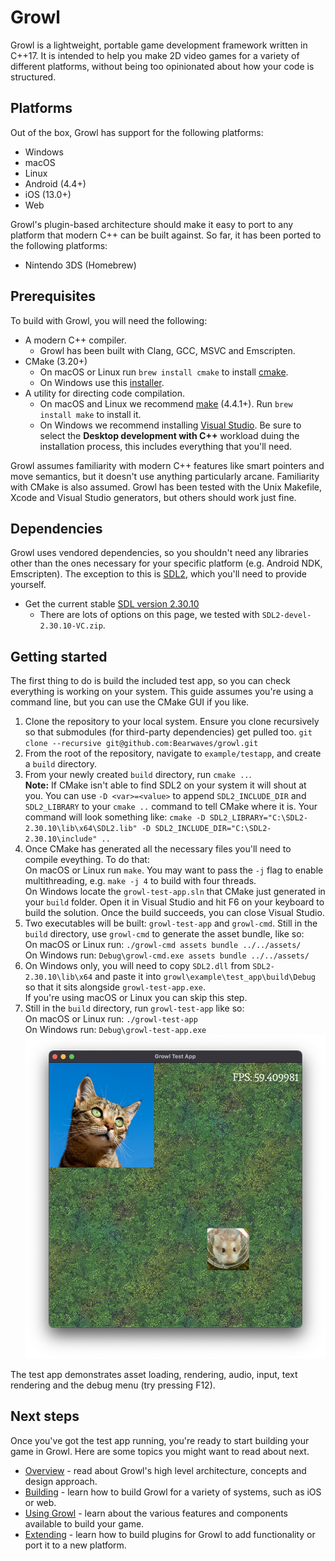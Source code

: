 # Growl

Growl is a lightweight, portable game development framework written in C++17.
It is intended to help you make 2D video games for a variety of different
platforms, without being too opinionated about how your code is structured.

## Platforms

Out of the box, Growl has support for the following platforms:

- Windows
- macOS
- Linux
- Android (4.4+)
- iOS (13.0+)
- Web

Growl's plugin-based architecture should make it easy to port to any platform
that modern C++ can be built against. So far, it has been ported to the
following platforms:

- Nintendo 3DS (Homebrew)

## Prerequisites

To build with Growl, you will need the following:

- A modern C++ compiler.
  - Growl has been built with Clang, GCC, MSVC and
Emscripten.
- CMake (3.20+)
  -   On macOS or Linux run `brew install cmake` to install [cmake](https://formulae.brew.sh/formula/cmake).
  -   On Windows use this [installer](https://cmake.org/download/).
- A utility for directing code compilation.
  -   On macOS and Linux we recommend [make](https://formulae.brew.sh/formula/make) (4.4.1+). Run `brew install make` to install it.
  -   On Windows we recommend installing [Visual Studio](https://visualstudio.microsoft.com/downloads/). Be sure to select the **Desktop development with C++** workload duing the installation process, this includes everything that you'll need.

Growl assumes familiarity with modern C++ features like smart pointers and  move
semantics, but it doesn't use anything particularly arcane. Familiarity with
CMake is also assumed. Growl has been tested with the Unix Makefile, Xcode and
Visual Studio generators, but others should work just fine.

## Dependencies

Growl uses vendored dependencies, so you shouldn't need any libraries other
than the ones necessary for your specific platform (e.g. Android NDK,
Emscripten). The exception to this is [SDL2](
https://www.libsdl.org/
), which you'll need to provide yourself.
 - Get the current stable [SDL version 2.30.10](https://github.com/libsdl-org/SDL/releases/tag/release-2.30.10)
   -   There are lots of options on this page, we tested with `SDL2-devel-2.30.10-VC.zip`.

## Getting started

The first thing to do is build the included test app, so you can check
everything is working on your system. This guide assumes you're using a command
line, but you can use the CMake GUI if you like.
1. Clone the repository to your local system. Ensure you clone recursively so
that submodules (for third-party dependencies) get pulled too.
`git clone --recursive git@github.com:Bearwaves/growl.git`
1. From the root of the repository, navigate to `example/testapp`, and create
a `build` directory.
1. From your newly created `build` directory, run `cmake ..`.<br>
**Note:** If CMake isn't able to find SDL2 on your system it will shout at you. You
can use `-D <var>=<value>` to append `SDL2_INCLUDE_DIR` and `SDL2_LIBRARY` to your `cmake ..` command to tell CMake where it
is. Your command will look something like: `cmake -D SDL2_LIBRARY="C:\SDL2-2.30.10\lib\x64\SDL2.lib" -D SDL2_INCLUDE_DIR="C:\SDL2-2.30.10\include" ..`
1. Once CMake has generated all the necessary files you'll need to compile eveything. To do that:<br>
On macOS or Linux run `make`. You may want to pass the `-j` flag to enable multithreading, e.g. `make -j 4` to build with four threads.<br>
On Windows locate the `growl-test-app.sln` that CMake just generated in your `build` folder. Open it in Visual Studio and hit F6 on your keyboard to build the solution. Once the build succeeds, you can close Visual Studio.
1. Two executables will be built: `growl-test-app` and `growl-cmd`. Still in the `build` directory, use
`growl-cmd` to generate the asset bundle, like so:<br>
On macOS or Linux run: `./growl-cmd assets bundle ../../assets/`<br>
On Windows run: `Debug\growl-cmd.exe assets bundle ../../assets/`
1. On Windows only, you will need to copy `SDL2.dll` from `SDL2-2.30.10\lib\x64` and paste it into `growl\example\test_app\build\Debug` so that it sits alongside `growl-test-app.exe`.<br>If you're using macOS or Linux you can skip this step.
1. Still in the `build` directory, run
`growl-test-app` like so:<br>
On macOS or Linux run: `./growl-test-app`<br>
On Windows run: `Debug\growl-test-app.exe`
![testapp](_media/testapp.png)

The test app demonstrates asset loading, rendering, audio, input, text
rendering and the debug menu (try pressing F12).

## Next steps 

Once you've got the test app running, you're ready to start building your game
in Growl. Here are some topics you might want to read about next.

- [Overview](/overview) - read about Growl's high level architecture, concepts
and design approach.
- [Building](/building) - learn how to build Growl for a variety of systems,
such as iOS or web.
- [Using Growl](/using) - learn about the various features and components
available to build your game.
- [Extending](/extending) - learn how to build plugins for Growl to add
functionality or port it to a new platform.
